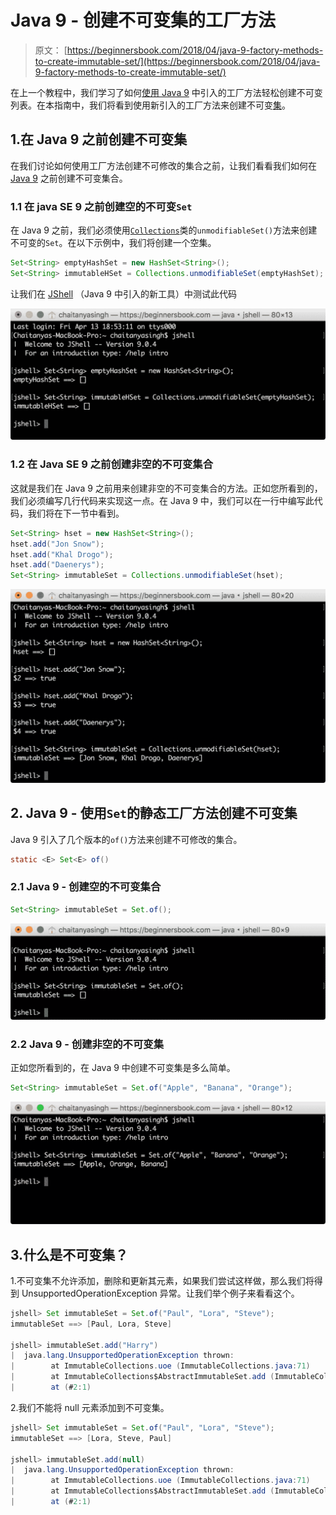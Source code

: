 # Java 9 - 创建不可变集的工厂方法

> 原文： [https://beginnersbook.com/2018/04/java-9-factory-methods-to-create-immutable-set/](https://beginnersbook.com/2018/04/java-9-factory-methods-to-create-immutable-set/)

在上一个教程中，我们学习了如何[使用 Java 9](https://beginnersbook.com/2018/04/java-9-factory-method-to-create-immutable-list/) 中引入的工厂方法轻松创建不可变列表。在本指南中，我们将看到使用新引入的工厂方法来创建不可变[集](https://beginnersbook.com/2013/12/hashset-class-in-java-with-example/)。

## 1.在 Java 9 之前创建不可变集

在我们讨论如何使用工厂方法创建不可修改的集合之前，让我们看看我们如何在 [Java 9](https://beginnersbook.com/2018/04/java-9-features-with-examples/) 之前创建不可变集合。

### 1.1 在 java SE 9 之前创建空的不可变`Set`

在 Java 9 之前，我们必须使用[`Collections`](https://beginnersbook.com/java-collections-tutorials/)类的`unmodifiableSet()`方法来创建不可变的`Set`。在以下示例中，我们将创建一个空集。

```java
Set<String> emptyHashSet = new HashSet<String>();
Set<String> immutableHSet = Collections.unmodifiableSet(emptyHashSet);
```

让我们在 [JShell](https://beginnersbook.com/2018/04/java-9-jshell-repl/) （Java 9 中引入的新工具）中测试此代码

![Creating Empty Set Before Java 9](img/fe17c0a141669d16d226e9445d0e7fb6.jpg)

### 1.2 在 Java SE 9 之前创建非空的不可变集合

这就是我们在 Java 9 之前用来创建非空的不可变集合的方法。正如您所看到的，我们必须编写几行代码来实现这一点。在 Java 9 中，我们可以在一行中编写此代码，我们将在下一节中看到。

```java
Set<String> hset = new HashSet<String>();
hset.add("Jon Snow");
hset.add("Khal Drogo");
hset.add("Daenerys");
Set<String> immutableSet = Collections.unmodifiableSet(hset); 
```

![Non Empty immutable Set before java 9](img/2b4dd6c053df25c427f0a2540bb585ff.jpg)

## 2\. Java 9 - 使用`Set`的静态工厂方法创建不可变集

Java 9 引入了几个版本的`of()`方法来创建不可修改的集合。

```java
static <E> Set<E> of()
```

### 2.1 Java 9 - 创建空的不可变集合

```java
Set<String> immutableSet = Set.of();
```

![Creating Empty Set in Java 9 using Factory Methods](img/258153f3df024300994f1ff034cf8d1d.jpg)

### 2.2 Java 9 - 创建非空的不可变集

正如您所看到的，在 Java 9 中创建不可变集是多么简单。

```java
Set<String> immutableSet = Set.of("Apple", "Banana", "Orange");
```

![Creating Non Empty Set in Java 9 using method of()](img/14d876da74ee63cfa3e12c299ac28731.jpg)

## 3.什么是不可变集？

1.不可变集不允许添加，删除和更新其元素，如果我们尝试这样做，那么我们将得到 UnsupportedOperationException 异常。让我们举个例子来看看这个。

```java
jshell> Set immutableSet = Set.of("Paul", "Lora", "Steve");
immutableSet ==> [Paul, Lora, Steve]

jshell> immutableSet.add("Harry")
|  java.lang.UnsupportedOperationException thrown: 
|        at ImmutableCollections.uoe (ImmutableCollections.java:71)
|        at ImmutableCollections$AbstractImmutableSet.add (ImmutableCollections.java:281)
|        at (#2:1)
```

2.我们不能将 null 元素添加到不可变集。

```java
jshell> Set immutableSet = Set.of("Paul", "Lora", "Steve");
immutableSet ==> [Lora, Steve, Paul]

jshell> immutableSet.add(null)
|  java.lang.UnsupportedOperationException thrown: 
|        at ImmutableCollections.uoe (ImmutableCollections.java:71)
|        at ImmutableCollections$AbstractImmutableSet.add (ImmutableCollections.java:281)
|        at (#2:1)
```